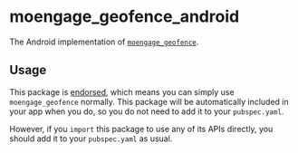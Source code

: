 # moengage\_geofence\_android

The Android implementation of [`moengage_geofence`][1].

## Usage

This package is [endorsed][2], which means you can simply use `moengage_geofence`
normally. This package will be automatically included in your app when you do,
so you do not need to add it to your `pubspec.yaml`.

However, if you `import` this package to use any of its APIs directly, you
should add it to your `pubspec.yaml` as usual.

[1]: https://pub.dev/packages/moengage_geofence
[2]: https://flutter.dev/docs/development/packages-and-plugins/developing-packages#endorsed-federated-plugin